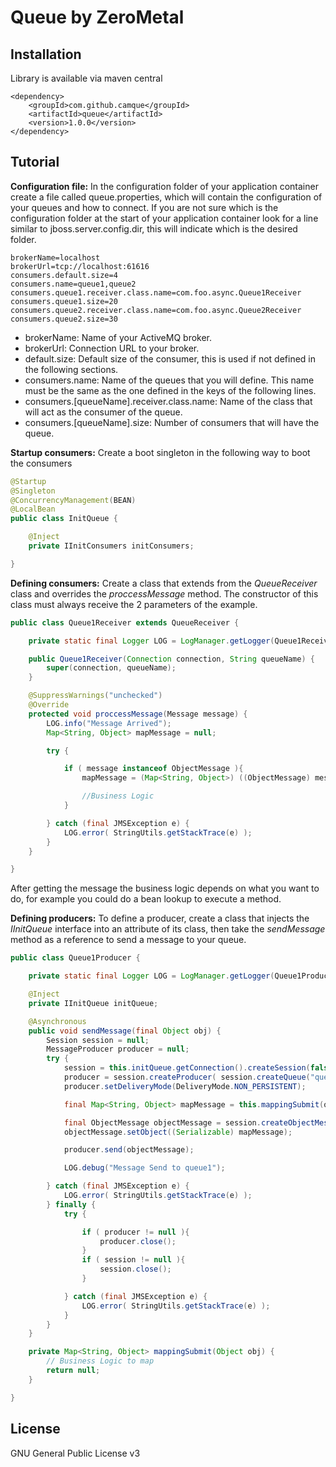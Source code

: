Queue by ZeroMetal
================================================


Installation
------------

Library is available via maven central

    <dependency>
        <groupId>com.github.camque</groupId>
        <artifactId>queue</artifactId>
        <version>1.0.0</version>
    </dependency>

Tutorial
---------------------

**Configuration file:** In the configuration folder of your application container create a file called queue.properties, which will contain the configuration of your queues and how to connect. If you are not sure which is the configuration folder at the start of your application container look for a line similar to jboss.server.config.dir, this will indicate which is the desired folder.

	brokerName=localhost
	brokerUrl=tcp://localhost:61616
	consumers.default.size=4
	consumers.name=queue1,queue2
	consumers.queue1.receiver.class.name=com.foo.async.Queue1Receiver
	consumers.queue1.size=20
	consumers.queue2.receiver.class.name=com.foo.async.Queue2Receiver
	consumers.queue2.size=30

- brokerName: Name of your ActiveMQ broker.
- brokerUrl: Connection URL to your broker.
- default.size: Default size of the consumer, this is used if not defined in the following sections.
- consumers.name: Name of the queues that you will define. This name must be the same as the one defined in the keys of the following lines.
- consumers.[queueName].receiver.class.name: Name of the class that will act as the consumer of the queue.
- consumers.[queueName].size: Number of consumers that will have the queue.

**Startup consumers:** Create a boot singleton in the following way to boot the consumers

```java
@Startup
@Singleton
@ConcurrencyManagement(BEAN)
@LocalBean
public class InitQueue {

	@Inject
	private IInitConsumers initConsumers;

}
```

**Defining consumers:** Create a class that extends from the *QueueReceiver* class and overrides the *proccessMessage* method. The constructor of this class must always receive the 2 parameters of the example.

```java
public class Queue1Receiver extends QueueReceiver {

	private static final Logger LOG = LogManager.getLogger(Queue1Receiver.class);

	public Queue1Receiver(Connection connection, String queueName) {
		super(connection, queueName);
	}

	@SuppressWarnings("unchecked")
	@Override
	protected void proccessMessage(Message message) {
		LOG.info("Message Arrived");
		Map<String, Object> mapMessage = null;

		try {

			if ( message instanceof ObjectMessage ){
				mapMessage = (Map<String, Object>) ((ObjectMessage) message).getObject();

				//Business Logic
			}

		} catch (final JMSException e) {
			LOG.error( StringUtils.getStackTrace(e) );
		}
	}

}
```
After getting the message the business logic depends on what you want to do, for example you could do a bean lookup to execute a method.

**Defining producers:** To define a producer, create a class that injects the *IInitQueue* interface into an attribute of its class, then take the *sendMessage* method as a reference to send a message to your queue.

```java
public class Queue1Producer {

	private static final Logger LOG = LogManager.getLogger(Queue1Producer.class);

	@Inject
	private IInitQueue initQueue;

	@Asynchronous
	public void sendMessage(final Object obj) {
		Session session = null;
        MessageProducer producer = null;
		try {
			session = this.initQueue.getConnection().createSession(false, Session.AUTO_ACKNOWLEDGE);
            producer = session.createProducer( session.createQueue("queue1") );
            producer.setDeliveryMode(DeliveryMode.NON_PERSISTENT);

            final Map<String, Object> mapMessage = this.mappingSubmit(obj);

            final ObjectMessage objectMessage = session.createObjectMessage();
            objectMessage.setObject((Serializable) mapMessage);

            producer.send(objectMessage);

            LOG.debug("Message Send to queue1");

        } catch (final JMSException e) {
        	LOG.error( StringUtils.getStackTrace(e) );
        } finally {
        	try {

        		if ( producer != null ){
                	producer.close();
                }
                if ( session != null ){
                	session.close();
                }

			} catch (final JMSException e) {
				LOG.error( StringUtils.getStackTrace(e) );
			}
		}
	}

	private Map<String, Object> mappingSubmit(Object obj) {
		// Business Logic to map
		return null;
	}

}
```

License
-------
GNU General Public License v3
